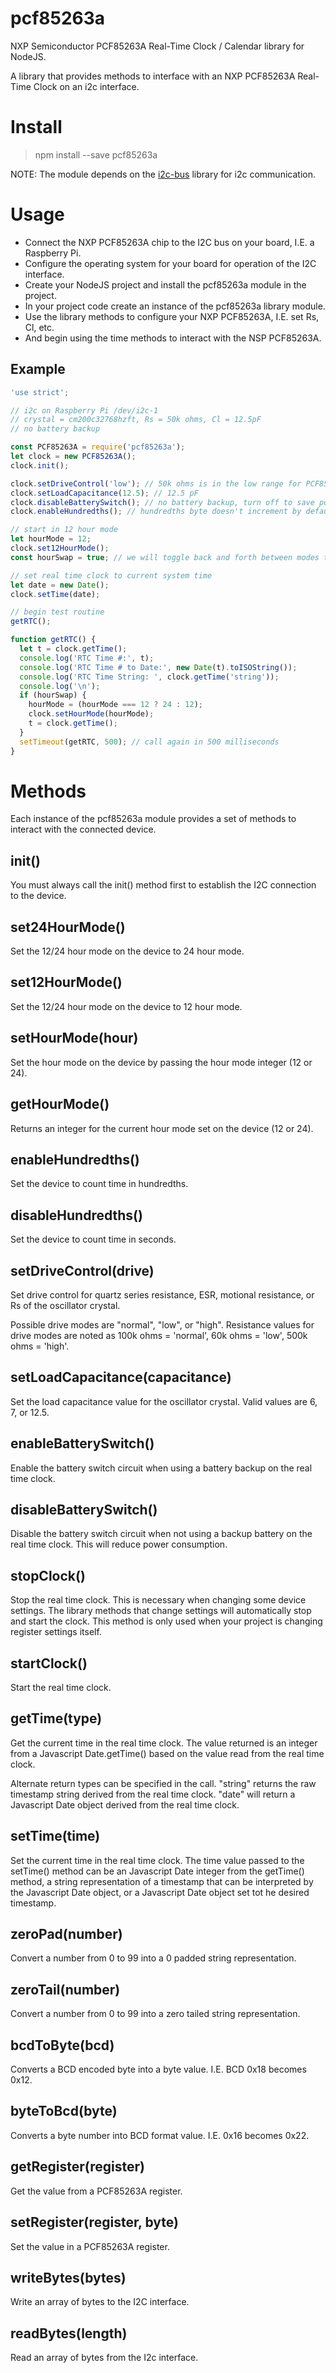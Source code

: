 # pcf85263a

NXP Semiconductor PCF85263A Real-Time Clock / Calendar library for NodeJS.

A library that provides methods to interface with an NXP PCF85263A Real-Time Clock
on an i2c interface.


# Install

> npm install --save pcf85263a

NOTE: The module depends on the [i2c-bus](https://www.npmjs.com/package/i2c-bus) library for i2c communication.


# Usage

* Connect the NXP PCF85263A chip to the I2C bus on your board, I.E. a Raspberry Pi.
* Configure the operating system for your board for operation of the I2C interface.
* Create your NodeJS project and install the pcf85263a module in the project.
* In your project code create an instance of the pcf85263a library module.
* Use the library methods to configure your NXP PCF85263A, I.E. set Rs, Cl, etc.
* And begin using the time methods to interact with the NSP PCF85263A.

## Example

```Javascript
'use strict';

// i2c on Raspberry Pi /dev/i2c-1
// crystal = cm200c32768hzft, Rs = 50k ohms, Cl = 12.5pF
// no battery backup

const PCF85263A = require('pcf85263a');
let clock = new PCF85263A();
clock.init();

clock.setDriveControl('low'); // 50k ohms is in the low range for PCF85263A
clock.setLoadCapacitance(12.5); // 12.5 pF
clock.disableBatterySwitch(); // no battery backup, turn off to save power
clock.enableHundredths(); // hundredths byte doesn't increment by default

// start in 12 hour mode
let hourMode = 12;
clock.set12HourMode();
const hourSwap = true; // we will toggle back and forth between modes to test

// set real time clock to current system time
let date = new Date();
clock.setTime(date);

// begin test routine
getRTC();

function getRTC() {
  let t = clock.getTime();
  console.log('RTC Time #:', t);
  console.log('RTC Time # to Date:', new Date(t).toISOString());
  console.log('RTC Time String: ', clock.getTime('string'));
  console.log('\n');
  if (hourSwap) {
    hourMode = (hourMode === 12 ? 24 : 12);
    clock.setHourMode(hourMode);
    t = clock.getTime();
  }
  setTimeout(getRTC, 500); // call again in 500 milliseconds
}
```


# Methods

Each instance of the pcf85263a module provides a set of methods to interact with
the connected device.


## init()

You must always call the init() method first to establish the I2C connection to the
device.


## set24HourMode()

Set the 12/24 hour mode on the device to 24 hour mode.


## set12HourMode()

Set the 12/24 hour mode on the device to 12 hour mode.


## setHourMode(hour)

Set the hour mode on the device by passing the hour mode integer (12 or 24).


## getHourMode()

Returns an integer for the current hour mode set on the device (12 or 24).


## enableHundredths()

Set the device to count time in hundredths.


## disableHundredths()

Set the device to count time in seconds.


## setDriveControl(drive)

Set drive control for quartz series resistance, ESR, motional resistance, or Rs of
the oscillator crystal.

Possible drive modes are "normal", "low", or "high". Resistance values for drive
modes are noted as 100k ohms = 'normal', 60k ohms = 'low', 500k ohms = 'high'.


## setLoadCapacitance(capacitance)

Set the load capacitance value for the oscillator crystal. Valid values are 6, 7, or 12.5.


## enableBatterySwitch()

Enable the battery switch circuit when using a battery backup on the real time clock.


## disableBatterySwitch()

Disable the battery switch circuit when not using a backup battery on the real time
clock. This will reduce power consumption.


## stopClock()

Stop the real time clock. This is necessary when changing some device settings.
The library methods that change settings will automatically stop and start the clock.
This method is only used when your project is changing register settings itself.


## startClock()

Start the real time clock.


## getTime(type)

Get the current time in the real time clock. The value returned is an integer from
a Javascript Date.getTime() based on the value read from the real time clock.

Alternate return types can be specified in the call. "string" returns the raw timestamp
string derived from the real time clock. "date" will return a Javascript Date object
derived from the real time clock.


## setTime(time)

Set the current time in the real time clock. The time value passed to the setTime()
method can be an Javascript Date integer from the getTime() method, a string representation
of a timestamp that can be interpreted by the Javascript Date object, or a Javascript
Date object set tot he desired timestamp.


## zeroPad(number)

Convert a number from 0 to 99 into a 0 padded string representation.


## zeroTail(number)

Convert a number from 0 to 99 into a zero tailed string representation.


## bcdToByte(bcd)

Converts a BCD encoded byte into a byte value. I.E. BCD 0x18 becomes 0x12.


## byteToBcd(byte)

Converts a byte number into BCD format value. I.E. 0x16 becomes 0x22.


## getRegister(register)

Get the value from a PCF85263A register.


## setRegister(register, byte)

Set the value in a PCF85263A register.


## writeBytes(bytes)

Write an array of bytes to the I2C interface.


## readBytes(length)

Read an array of bytes from the I2c interface.

